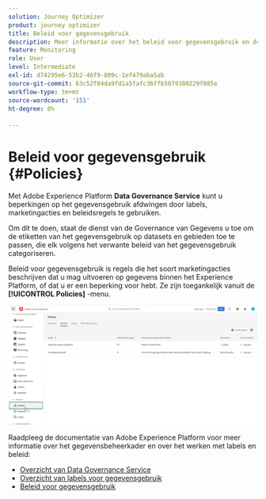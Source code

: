 ```yaml
---
solution: Journey Optimizer
product: journey optimizer
title: Beleid voor gegevensgebruik
description: Meer informatie over het beleid voor gegevensgebruik en de service voor gegevensbeheer.
feature: Monitoring
role: User
level: Intermediate
exl-id: d74295e6-53b2-46f9-809c-1ef479aba5ab
source-git-commit: 63c52f04da9fd1a5fafc36ffb5079380229f885e
workflow-type: tm+mt
source-wordcount: '151'
ht-degree: 0%

---
```


# Beleid voor gegevensgebruik {#Policies}


Met Adobe Experience Platform **Data Governance Service** kunt u beperkingen op het gegevensgebruik afdwingen door labels, marketingacties en beleidsregels te gebruiken.

Om dit te doen, staat de dienst van de Governance van Gegevens u toe om de etiketten van het gegevensgebruik op datasets en gebieden toe te passen, die elk volgens het verwante beleid van het gegevensgebruik categoriseren.

Beleid voor gegevensgebruik is regels die het soort marketingacties beschrijven dat u mag uitvoeren op gegevens binnen het Experience Platform, of dat u er een beperking voor hebt. Ze zijn toegankelijk vanuit de **[!UICONTROL Policies]** -menu.

![](assets/policies.png)

Raadpleeg de documentatie van Adobe Experience Platform voor meer informatie over het gegevensbeheerkader en over het werken met labels en beleid:

* [Overzicht van Data Governance Service](https://experienceleague.adobe.com/docs/experience-platform/data-governance/home.html)
* [Overzicht van labels voor gegevensgebruik](https://experienceleague.adobe.com/docs/experience-platform/data-governance/labels/overview.html?lang=en)
* [Beleid voor gegevensgebruik](https://experienceleague.adobe.com/docs/experience-platform/data-governance/policies/overview.html)
